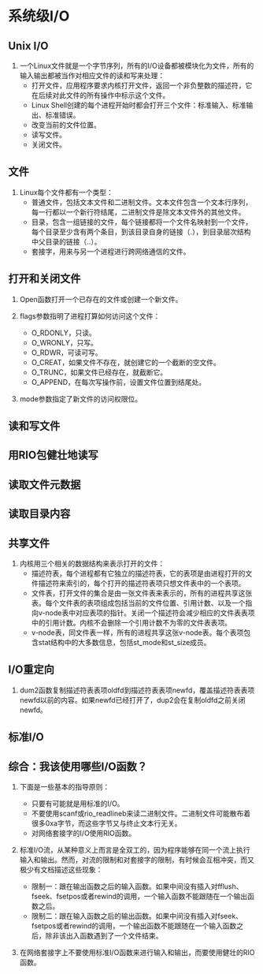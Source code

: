 # 系统级I/O #

## Unix I/O ##

1. 一个Linux文件就是一个字节序列，所有的I/O设备都被模块化为文件，所有的输入输出都被当作对相应文件的读和写来处理：
    - 打开文件，应用程序要求内核打开文件，返回一个非负整数的描述符，它在后续对此文件的所有操作中标示这个文件。
    - Linux Shell创建的每个进程开始时都会打开三个文件：标准输入、标准输出、标准错误。
    - 改变当前的文件位置。
    - 读写文件。
    - 关闭文件。

## 文件 ##

1. Linux每个文件都有一个类型：
    - 普通文件，包括文本文件和二进制文件。文本文件包含一个文本行序列，每一行都以一个新行符结尾，二进制文件是除文本文件外的其他文件。
    - 目录，包含一组链接的文件，每个链接都将一个文件名映射到一个文件，每个目录至少含有两个条目，到该目录自身的链接（.），到目录层次结构中父目录的链接（..）。
    - 套接字，用来与另一个进程进行跨网络通信的文件。

## 打开和关闭文件 ##

1. Open函数打开一个已存在的文件或创建一个新文件。

2. flags参数指明了进程打算如何访问这个文件：
    - O_RDONLY，只读。
    - O_WRONLY，只写。
    - O_RDWR，可读可写。
    - O_CREAT，如果文件不存在，就创建它的一个截断的空文件。
    - O_TRUNC，如果文件已经存在，就截断它。
    - O_APPEND，在每次写操作前，设置文件位置到结尾处。

3. mode参数指定了新文件的访问权限位。

## 读和写文件 ##

## 用RIO包健壮地读写 ##

## 读取文件元数据 ##

## 读取目录内容 ##

## 共享文件 ##

1. 内核用三个相关的数据结构来表示打开的文件：
    - 描述符表，每个进程都有它独立的描述符表，它的表项是由进程打开的文件描述符来索引的，每个打开的描述符表项只想文件表中的一个表项。
    - 文件表，打开文件的集合是由一张文件表来表示的，所有的进程共享这张表。每个文件表的表项组成包括当前的文件位置、引用计数、以及一个指向v-node表中对应表项的指针。关闭一个描述符会减少相应的文件表表项中的引用计数。内核不会删除一个引用计数不为零的文件表表项。
    - v-node表，同文件表一样，所有的进程共享这张v-node表。每个表项包含stat结构中的大多数信息，包括st_mode和st_size成员。

## I/O重定向 ##

1. dum2函数复制描述符表表项oldfd到描述符表表项newfd，覆盖描述符表表项newfd以前的内容。如果newfd已经打开了，dup2会在复制oldfd之前关闭newfd。

## 标准I/O ##

## 综合：我该使用哪些I/O函数？ ##

1. 下面是一些基本的指导原则：
    - 只要有可能就是用标准的I/O。
    - 不要使用scanf或rio_readlineb来读二进制文件。二进制文件可能散布着很多0xa字节，而这些字节又与终止文本行无关。
    - 对网络套接字的I/O使用RIO函数。

2. 标准I/O流，从某种意义上而言是全双工的，因为程序能够在同一个流上执行输入和输出。然而，对流的限制和对套接字的限制，有时候会互相冲突，而又极少有文档描述这些现象：
    - 限制一：跟在输出函数之后的输入函数。如果中间没有插入对fflush、fseek、fsetpos或者rewind的调用，一个输入函数不能跟随在一个输出函数之后。
    - 限制二：跟在输入函数之后的输出函数。如果中间没有插入对fseek、fsetpos或者rewind的调用，一个输出函数不能跟随在一个输入函数之后，除非该出入函数遇到了一个文件结束。

3. 在网络套接字上不要使用标准I/O函数来进行输入和输出，而要使用健壮的RIO函数。